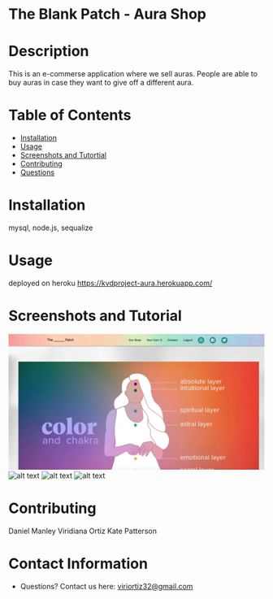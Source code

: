 # The Blank Patch - Aura Shop

# Description
This is an e-commerse application where we sell auras. People are able to buy auras in case they want to give off a different aura. 

# Table of Contents 
* [Installation](#-Installation)
* [Usage](#-Usage)
* [Screenshots and Tutortial](#-Installation)
* [Contributing](#-Contributing)
* [Questions](#-Contact-Information)
  
# Installation
mysql, node.js, sequalize

# Usage
deployed on heroku 
https://kvdproject-aura.herokuapp.com/

# Screenshots and Tutorial
![alt text](https://github.com/ktp1451/Project-2/blob/main/project_pictures/image1.jpg)
![alt text](https://github.com/ktp1451/Project-2/blob/main/project_pictures/image2.jpg)
![alt text](https://github.com/ktp1451/Project-2/blob/main/project_pictures/image3.jpg)
![alt text](https://github.com/ktp1451/Project-2/blob/main/project_pictures/image4.jpg)


# Contributing 
Daniel Manley
Viridiana Ortiz
Kate Patterson 



# Contact Information 
* Questions? Contact us here: viriortiz32@gmail.com
